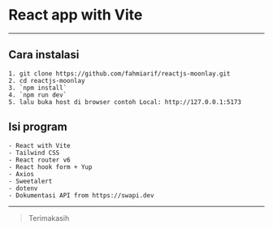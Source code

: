 # React app with Vite
---

## Cara instalasi
    1. git clone https://github.com/fahmiarif/reactjs-moonlay.git
    2. cd reactjs-moonlay
    3. `npm install`
    4. `npm run dev`
    5. lalu buka host di browser contoh Local: http://127.0.0.1:5173

## Isi program
    - React with Vite
    - Tailwind CSS
    - React router v6
    - React hook form + Yup
    - Axios
    - Sweetalert
    - dotenv
    - Dokumentasi API from https://swapi.dev
---
> Terimakasih